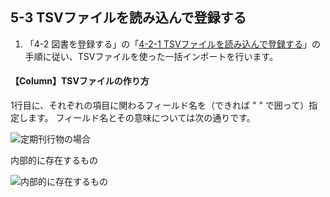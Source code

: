 5-3 TSVファイルを読み込んで登録する
------------------------------

1. 「4-2 図書を登録する」の「[4-2-1 TSVファイルを読み込んで登録する](#4-2-1)」の手順に従い、TSVファイルを使った一括インポートを行います。

<div class="alert alert-success" markdown="1">
<h4 class="alert-heading">【Column】TSVファイルの作り方</h4>
1行目に、それぞれの項目に関わるフィールド名を（できれば " " で囲って）指定します。
フィールド名とその意味については次の通りです。

![定期刊行物の場合](assets/images/image_operation_103.png)

内部的に存在するもの

![内部的に存在するもの](assets/images/image_operation_104.png)
</div>

